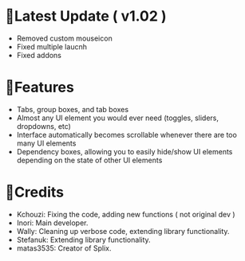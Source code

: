 # 🔧Latest Update ( v1.02 )
- Removed custom mouseicon
- Fixed multiple laucnh
- Fixed addons

# 🎉Features
- Tabs, group boxes, and tab boxes
- Almost any UI element you would ever need (toggles, sliders, dropdowns, etc)
- Interface automatically becomes scrollable whenever there are too many UI elements
- Dependency boxes, allowing you to easily hide/show UI elements depending on the state of other UI elements

# 🔨Credits
- Kchouzi: Fixing the code, adding new functions ( not original dev )
- Inori: Main developer.
- Wally: Cleaning up verbose code, extending library functionality.
- Stefanuk: Extending library functionality.
- matas3535: Creator of Splix.
